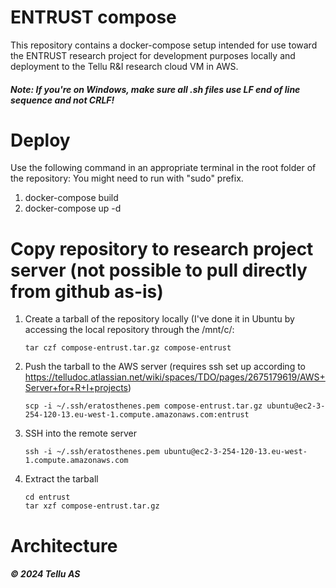 # ENTRUST compose

This repository contains a docker-compose setup intended for use toward the ENTRUST research project for development purposes locally and deployment to the Tellu R&I research cloud VM in AWS.

##### Note: If you're on Windows, make sure all .sh files use LF end of line sequence and not CRLF!

# Deploy
Use the following command in an appropriate terminal in the root folder of the repository:
You might need to run with "sudo" prefix.

1. docker-compose build
2. docker-compose up -d

# Copy repository to research project server (not possible to pull directly from github as-is)
1. Create a tarball of the repository locally (I've done it in Ubuntu by accessing the local repository through the /mnt/c/<path to repo>:
   ```
   tar czf compose-entrust.tar.gz compose-entrust
   ```
2. Push the tarball to the AWS server (requires ssh set up according to https://telludoc.atlassian.net/wiki/spaces/TDO/pages/2675179619/AWS+Server+for+R+I+projects)
   ```
   scp -i ~/.ssh/eratosthenes.pem compose-entrust.tar.gz ubuntu@ec2-3-254-120-13.eu-west-1.compute.amazonaws.com:entrust
   ```
3. SSH into the remote server
   ```
   ssh -i ~/.ssh/eratosthenes.pem ubuntu@ec2-3-254-120-13.eu-west-1.compute.amazonaws.com
   ```
4. Extract the tarball
   ```
   cd entrust
   tar xzf compose-entrust.tar.gz
   ```

# Architecture

##### © 2024 Tellu AS
